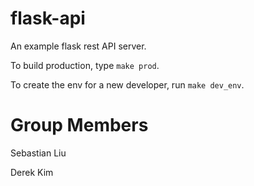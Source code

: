 # flask-api
An example flask rest API server.

To build production, type `make prod`.

To create the env for a new developer, run `make dev_env`.

# Group Members

Sebastian Liu

Derek Kim

